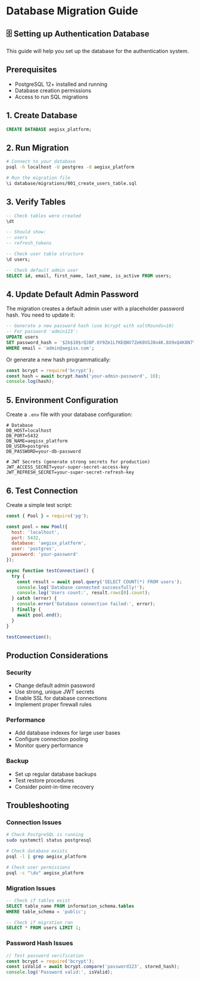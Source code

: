 # Database Migration Guide

## 🗄️ Setting up Authentication Database

This guide will help you set up the database for the authentication system.

## Prerequisites

- PostgreSQL 12+ installed and running
- Database creation permissions
- Access to run SQL migrations

## 1. Create Database

```sql
CREATE DATABASE aegisx_platform;
```

## 2. Run Migration

```bash
# Connect to your database
psql -h localhost -U postgres -d aegisx_platform

# Run the migration file
\i database/migrations/001_create_users_table.sql
```

## 3. Verify Tables

```sql
-- Check tables were created
\dt

-- Should show:
-- users
-- refresh_tokens

-- Check user table structure
\d users;

-- Check default admin user
SELECT id, email, first_name, last_name, is_active FROM users;
```

## 4. Update Default Admin Password

The migration creates a default admin user with a placeholder password hash. You need to update it:

```sql
-- Generate a new password hash (use bcrypt with saltRounds=10)
-- For password 'admin123':
UPDATE users 
SET password_hash = '$2b$10$rQJ8P.6Y9Zm1LfKEQNV7ZeK8VGJ8n4K.8X9xQ4K8N7Y9Zm1LfKEQNV7Z'
WHERE email = 'admin@aegisx.com';
```

Or generate a new hash programmatically:

```javascript
const bcrypt = require('bcrypt');
const hash = await bcrypt.hash('your-admin-password', 10);
console.log(hash);
```

## 5. Environment Configuration

Create a `.env` file with your database configuration:

```env
# Database
DB_HOST=localhost
DB_PORT=5432
DB_NAME=aegisx_platform
DB_USER=postgres
DB_PASSWORD=your-db-password

# JWT Secrets (generate strong secrets for production)
JWT_ACCESS_SECRET=your-super-secret-access-key
JWT_REFRESH_SECRET=your-super-secret-refresh-key
```

## 6. Test Connection

Create a simple test script:

```javascript
const { Pool } = require('pg');

const pool = new Pool({
  host: 'localhost',
  port: 5432,
  database: 'aegisx_platform',
  user: 'postgres',
  password: 'your-password'
});

async function testConnection() {
  try {
    const result = await pool.query('SELECT COUNT(*) FROM users');
    console.log('Database connected successfully!');
    console.log('Users count:', result.rows[0].count);
  } catch (error) {
    console.error('Database connection failed:', error);
  } finally {
    await pool.end();
  }
}

testConnection();
```

## Production Considerations

### Security
- Change default admin password
- Use strong, unique JWT secrets
- Enable SSL for database connections
- Implement proper firewall rules

### Performance
- Add database indexes for large user bases
- Configure connection pooling
- Monitor query performance

### Backup
- Set up regular database backups
- Test restore procedures
- Consider point-in-time recovery

## Troubleshooting

### Connection Issues
```bash
# Check PostgreSQL is running
sudo systemctl status postgresql

# Check database exists
psql -l | grep aegisx_platform

# Check user permissions
psql -c "\du" aegisx_platform
```

### Migration Issues
```sql
-- Check if tables exist
SELECT table_name FROM information_schema.tables 
WHERE table_schema = 'public';

-- Check if migration ran
SELECT * FROM users LIMIT 1;
```

### Password Hash Issues
```javascript
// Test password verification
const bcrypt = require('bcrypt');
const isValid = await bcrypt.compare('password123', stored_hash);
console.log('Password valid:', isValid);
```
